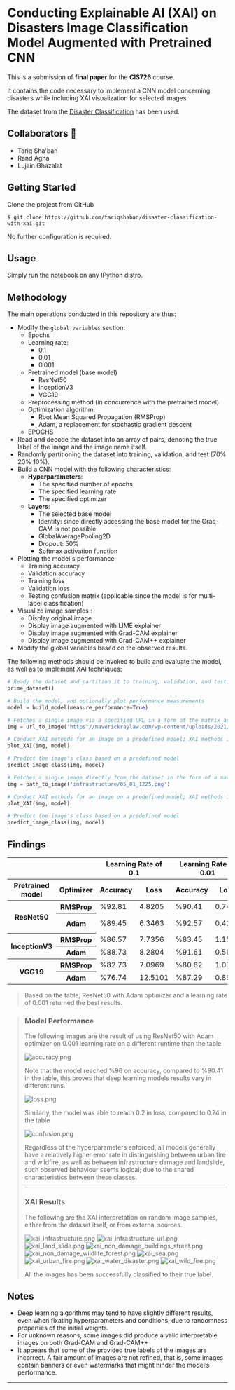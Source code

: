 Conducting Explainable AI (XAI) on Disasters Image Classification Model Augmented with  Pretrained CNN
==============================
This is a submission of **final paper** for the **CIS726** course.

It contains the code necessary to implement a CNN model concerning disasters while including XAI visualization for
selected images.

The dataset from the [Disaster Classification](https://www.kaggle.com/code/teresadl/disaster-classification) has been
used.


Collaborators 🥇
------------

* Tariq Sha'ban
* Rand Agha
* Lujain Ghazalat

Getting Started
------------
Clone the project from GitHub

`$ git clone https://github.com/tariqshaban/disaster-classification-with-xai.git`

No further configuration is required.


Usage
------------
Simply run the notebook on any IPython distro.


Methodology
------------
The main operations conducted in this repository are thus:

* Modify the `global variables` section:
    * Epochs
    * Learning rate:
        * 0.1
        * 0.01
        * 0.001
    * Pretrained model (base model)
        * ResNet50
        * InceptionV3
        * VGG19
    * Preprocessing method (in concurrence with the pretrained model)
    * Optimization algorithm:
        * Root Mean Squared Propagation (RMSProp)
        * Adam, a replacement for stochastic gradient descent
    * EPOCHS
* Read and decode the dataset into an array of pairs, denoting the true label of the image and the image name itself.
* Randomly partitioning the dataset into training, validation, and test (70% 20% 10%).
* Build a CNN model with the following characteristics:
    * **Hyperparameters**:
        * The specified number of epochs
        * The specified learning rate
        * The specified optimizer
    * **Layers**:
        * The selected base model
        * Identity: since directly accessing the base model for the Grad-CAM is not possible
        * GlobalAveragePooling2D
        * Dropout: 50%
        * Softmax activation function
* Plotting the model's performance:
    * Training accuracy
    * Validation accuracy
    * Training loss
    * Validation loss
    * Testing confusion matrix (applicable since the model is for multi-label classification)
* Visualize image samples :
    * Display original image
    * Display image augmented with LIME explainer
    * Display image augmented with Grad-CAM explainer
    * Display image augmented with Grad-CAM++ explainer
* Modify the global variables based on the observed results.

The following methods should be invoked to build and evaluate the model, as well as to implement XAI techniques:

``` python
# Ready the dataset and partition it to training, validation, and testing
prime_dataset()

# Build the model, and optionally plot performance measurements
model = build_model(measure_performance=True)
```

``` python
# Fetches a single image via a specified URL in a form of the matrix as a nested list
img = url_to_image('https://maverickraylaw.com/wp-content/uploads/2021/10/shutterstock_1143680258-1.jpg')

# Conduct XAI methods for an image on a predefined model; XAI methods include LIME, Grad-CAM, and Grad-CAM++
plot_XAI(img, model)

# Predict the image's class based on a predefined model
predict_image_class(img, model)
```

``` python
# Fetches a single image directly from the dataset in the form of a matrix as a nested list
img = path_to_image('infrastructure/05_01_1225.png')

# Conduct XAI methods for an image on a predefined model; XAI methods include LIME, Grad-CAM, and Grad-CAM++
plot_XAI(img, model)

# Predict the image's class based on a predefined model
predict_image_class(img, model)
```

Findings
------------

<table>
<thead>
  <tr>
    <th colspan="2"></th>
    <th colspan="2">Learning Rate of 0.1</th>
    <th colspan="2">Learning Rate of 0.01</th>
    <th colspan="2">Learning Rate of 0.001</th>
  </tr>
  <tr>
    <th>Pretrained model</th>
    <th>Optimizer</th>
    <th>Accuracy</th>
    <th>Loss</th>
    <th>Accuracy</th>
    <th>Loss</th>
    <th>Accuracy</th>
    <th>Loss</th>
  </tr>
</thead>
<tbody>
  <tr>
    <th rowspan="2">ResNet50</th>
    <th>RMSProp</th>
    <td>%92.81</td>
    <td>4.8205</td>
    <td>%90.41</td>
    <td>0.7413</td>
    <td>%94.24</td>
    <td>0.1648</td>
  </tr>
  <tr>
    <th>Adam</th>
    <td>%89.45</td>
    <td>6.3463</td>
    <td>%92.57</td>
    <td>0.4252</td>
    <td>&#9989; %95.68</td>
    <td>&#9989; 0.1455</td>
  </tr>
  <tr>
    <th rowspan="2">InceptionV3</th>
    <th>RMSProp</th>
    <td>%86.57</td>
    <td>7.7356</td>
    <td>%83.45</td>
    <td>1.1538</td>
    <td>%93.05</td>
    <td>0.2375</td>
  </tr>
  <tr>
    <th>Adam</th>
    <td>%88.73</td>
    <td>8.2804</td>
    <td>%91.61</td>
    <td>0.5801</td>
    <td>%92.81</td>
    <td>0.2396</td>
  </tr>
  <tr>
    <th rowspan="2">VGG19</th>
    <th>RMSProp</th>
    <td>%82.73</td>
    <td>7.0969</td>
    <td>%80.82</td>
    <td>1.0777</td>
    <td>%89.93</td>
    <td>0.3247</td>
  </tr>
  <tr>
    <th>Adam</th>
    <td>%76.74</td>
    <td>12.5101</td>
    <td>%87.29</td>
    <td>0.8974</td>
    <td>%89.69</td>
    <td>0.2934</td>
  </tr>
</tbody>
</table>

> Based on the table, ResNet50 with Adam optimizer and a learning rate of 0.001 returned the best results.

> ### Model Performance
>
> The following images are the result of using ResNet50 with Adam optimizer on 0.001 learning rate on a different
> runtime than the table
>
> ![accuracy.png](assets/images/accuracy.jpg)
>
> Note that the model reached %96 on accuracy, compared to %90.41 in the table, this proves that deep learning models
> results vary in different runs.
>
> ![loss.png](assets/images/loss.jpg)
>
> Similarly, the model was able to reach 0.2 in loss, compared to 0.74 in the table
>
> ![confusion.png](assets/images/confusion.jpg)
>
> Regardless of the hyperparameters enforced, all models generally have a relatively higher error rate in distinguishing
> between
> urban fire and wildfire, as well as between infrastructure damage and landslide, such observed behaviour seems
> logical; due to the shared characteristics between these classes.
>
> --------
>
> ### XAI Results
>
> The following are the XAI interpretation on random image samples, either from the dataset itself, or from external
> sources.
>
> ![xai_infrastructure.png](assets/images/explainable_ai/xai_infrastructure.jpg)
> ![xai_infrastructure_url.png](assets/images/explainable_ai/xai_infrastructure_url.jpg)
> ![xai_land_slide.png](assets/images/explainable_ai/xai_land_slide.jpg)
> ![xai_non_damage_buildings_street.png](assets/images/explainable_ai/xai_non_damage_buildings_street.jpg)
> ![xai_non_damage_wildlife_forest.png](assets/images/explainable_ai/xai_non_damage_wildlife_forest.jpg)
> ![xai_sea.png](assets/images/explainable_ai/xai_sea.jpg)
> ![xai_urban_fire.png](assets/images/explainable_ai/xai_urban_fire.jpg)
> ![xai_water_disaster.png](assets/images/explainable_ai/xai_water_disaster.jpg)
> ![xai_wild_fire.png](assets/images/explainable_ai/xai_wild_fire.jpg)
>
> All the images has been successfully classified to their true label.

Notes
------------

* Deep learning algorithms may tend to have slightly different results, even when fixating hyperparameters and
  conditions; due to randomness properties of the initial weights.
* For unknown reasons, some images did produce a valid interpretable images on both Grad-CAM and Grad-CAM++
* It appears that some of the provided true labels of the images are incorrect. A fair amount of images are not refined,
  that is, some images contain banners or even watermarks that might hinder the model’s performance.

--------